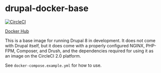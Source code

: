 # drupal-docker-base

[![CircleCI](https://circleci.com/gh/digitaldeployment/drupal-docker-base.svg?style=svg)](https://circleci.com/gh/digitaldeployment/drupal-docker-base)

[Docker Hub](https://hub.docker.com/r/digdep/drupal-base/)

This is a base image for running Drupal 8 in development. It does not come with Drupal itself, but it does come with a properly configured NGINX, PHP-FPM, Composer, and Drush, and the dependencies required for using it as an image on the CircleCI 2.0 platform.

See `docker-compose.example.yml` for how to use.
